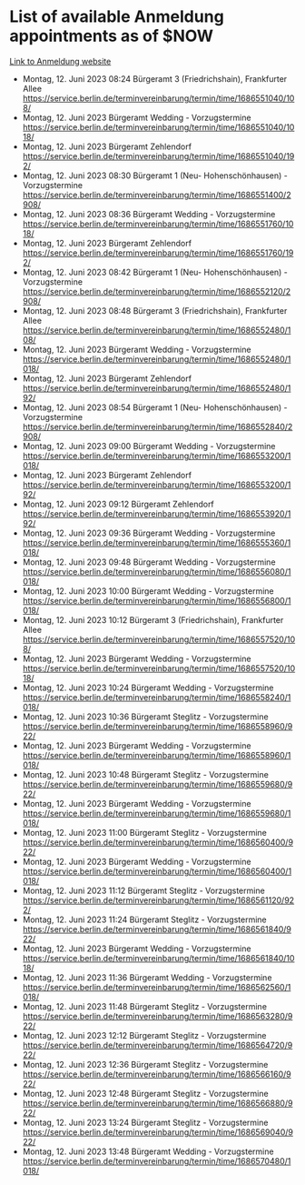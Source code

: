 # List of available Anmeldung appointments as of $NOW
[Link to Anmeldung website](https://service.berlin.de/terminvereinbarung/termin/tag.php?termin=1&anliegen[]=120686&dienstleisterlist=122210,122217,327316,122219,327312,122227,327314,122231,327346,122243,327348,122254,122252,329742,122260,329745,122262,329748,122271,327278,122273,327274,122277,327276,330436,122280,327294,122282,327290,122284,327292,122291,327270,122285,327266,122286,327264,122296,327268,150230,329760,122297,327286,122294,327284,122312,329763,122314,329775,122304,327330,122311,327334,122309,327332,317869,122281,327352,122279,329772,122283,122276,327324,122274,327326,122267,329766,122246,327318,122251,327320,122257,327322,122208,327298,122226,327300&herkunft=http%3A%2F%2Fservice.berlin.de%2Fdienstleistung%2F120686%2F)
- Montag, 12. Juni 2023 08:24 Bürgeramt 3 (Friedrichshain), Frankfurter Allee https://service.berlin.de/terminvereinbarung/termin/time/1686551040/108/
- Montag, 12. Juni 2023  Bürgeramt Wedding - Vorzugstermine https://service.berlin.de/terminvereinbarung/termin/time/1686551040/1018/
- Montag, 12. Juni 2023  Bürgeramt Zehlendorf https://service.berlin.de/terminvereinbarung/termin/time/1686551040/192/
- Montag, 12. Juni 2023 08:30 Bürgeramt 1 (Neu- Hohenschönhausen) - Vorzugstermine https://service.berlin.de/terminvereinbarung/termin/time/1686551400/2908/
- Montag, 12. Juni 2023 08:36 Bürgeramt Wedding - Vorzugstermine https://service.berlin.de/terminvereinbarung/termin/time/1686551760/1018/
- Montag, 12. Juni 2023  Bürgeramt Zehlendorf https://service.berlin.de/terminvereinbarung/termin/time/1686551760/192/
- Montag, 12. Juni 2023 08:42 Bürgeramt 1 (Neu- Hohenschönhausen) - Vorzugstermine https://service.berlin.de/terminvereinbarung/termin/time/1686552120/2908/
- Montag, 12. Juni 2023 08:48 Bürgeramt 3 (Friedrichshain), Frankfurter Allee https://service.berlin.de/terminvereinbarung/termin/time/1686552480/108/
- Montag, 12. Juni 2023  Bürgeramt Wedding - Vorzugstermine https://service.berlin.de/terminvereinbarung/termin/time/1686552480/1018/
- Montag, 12. Juni 2023  Bürgeramt Zehlendorf https://service.berlin.de/terminvereinbarung/termin/time/1686552480/192/
- Montag, 12. Juni 2023 08:54 Bürgeramt 1 (Neu- Hohenschönhausen) - Vorzugstermine https://service.berlin.de/terminvereinbarung/termin/time/1686552840/2908/
- Montag, 12. Juni 2023 09:00 Bürgeramt Wedding - Vorzugstermine https://service.berlin.de/terminvereinbarung/termin/time/1686553200/1018/
- Montag, 12. Juni 2023  Bürgeramt Zehlendorf https://service.berlin.de/terminvereinbarung/termin/time/1686553200/192/
- Montag, 12. Juni 2023 09:12 Bürgeramt Zehlendorf https://service.berlin.de/terminvereinbarung/termin/time/1686553920/192/
- Montag, 12. Juni 2023 09:36 Bürgeramt Wedding - Vorzugstermine https://service.berlin.de/terminvereinbarung/termin/time/1686555360/1018/
- Montag, 12. Juni 2023 09:48 Bürgeramt Wedding - Vorzugstermine https://service.berlin.de/terminvereinbarung/termin/time/1686556080/1018/
- Montag, 12. Juni 2023 10:00 Bürgeramt Wedding - Vorzugstermine https://service.berlin.de/terminvereinbarung/termin/time/1686556800/1018/
- Montag, 12. Juni 2023 10:12 Bürgeramt 3 (Friedrichshain), Frankfurter Allee https://service.berlin.de/terminvereinbarung/termin/time/1686557520/108/
- Montag, 12. Juni 2023  Bürgeramt Wedding - Vorzugstermine https://service.berlin.de/terminvereinbarung/termin/time/1686557520/1018/
- Montag, 12. Juni 2023 10:24 Bürgeramt Wedding - Vorzugstermine https://service.berlin.de/terminvereinbarung/termin/time/1686558240/1018/
- Montag, 12. Juni 2023 10:36 Bürgeramt Steglitz - Vorzugstermine https://service.berlin.de/terminvereinbarung/termin/time/1686558960/922/
- Montag, 12. Juni 2023  Bürgeramt Wedding - Vorzugstermine https://service.berlin.de/terminvereinbarung/termin/time/1686558960/1018/
- Montag, 12. Juni 2023 10:48 Bürgeramt Steglitz - Vorzugstermine https://service.berlin.de/terminvereinbarung/termin/time/1686559680/922/
- Montag, 12. Juni 2023  Bürgeramt Wedding - Vorzugstermine https://service.berlin.de/terminvereinbarung/termin/time/1686559680/1018/
- Montag, 12. Juni 2023 11:00 Bürgeramt Steglitz - Vorzugstermine https://service.berlin.de/terminvereinbarung/termin/time/1686560400/922/
- Montag, 12. Juni 2023  Bürgeramt Wedding - Vorzugstermine https://service.berlin.de/terminvereinbarung/termin/time/1686560400/1018/
- Montag, 12. Juni 2023 11:12 Bürgeramt Steglitz - Vorzugstermine https://service.berlin.de/terminvereinbarung/termin/time/1686561120/922/
- Montag, 12. Juni 2023 11:24 Bürgeramt Steglitz - Vorzugstermine https://service.berlin.de/terminvereinbarung/termin/time/1686561840/922/
- Montag, 12. Juni 2023  Bürgeramt Wedding - Vorzugstermine https://service.berlin.de/terminvereinbarung/termin/time/1686561840/1018/
- Montag, 12. Juni 2023 11:36 Bürgeramt Wedding - Vorzugstermine https://service.berlin.de/terminvereinbarung/termin/time/1686562560/1018/
- Montag, 12. Juni 2023 11:48 Bürgeramt Steglitz - Vorzugstermine https://service.berlin.de/terminvereinbarung/termin/time/1686563280/922/
- Montag, 12. Juni 2023 12:12 Bürgeramt Steglitz - Vorzugstermine https://service.berlin.de/terminvereinbarung/termin/time/1686564720/922/
- Montag, 12. Juni 2023 12:36 Bürgeramt Steglitz - Vorzugstermine https://service.berlin.de/terminvereinbarung/termin/time/1686566160/922/
- Montag, 12. Juni 2023 12:48 Bürgeramt Steglitz - Vorzugstermine https://service.berlin.de/terminvereinbarung/termin/time/1686566880/922/
- Montag, 12. Juni 2023 13:24 Bürgeramt Steglitz - Vorzugstermine https://service.berlin.de/terminvereinbarung/termin/time/1686569040/922/
- Montag, 12. Juni 2023 13:48 Bürgeramt Wedding - Vorzugstermine https://service.berlin.de/terminvereinbarung/termin/time/1686570480/1018/
